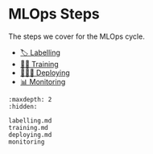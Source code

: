 # MLOps Steps

The steps we cover for the MLOps cycle.
- [🏷 Labelling](/features/features.html)
- [💪🏽 Training](/features/features.html)
- [👨🏽‍💻 Deploying](/features/features.html)
- [📊 Monitoring](/features/features.html)

```{toctree}
:maxdepth: 2
:hidden:

labelling.md
training.md
deploying.md
monitoring
```